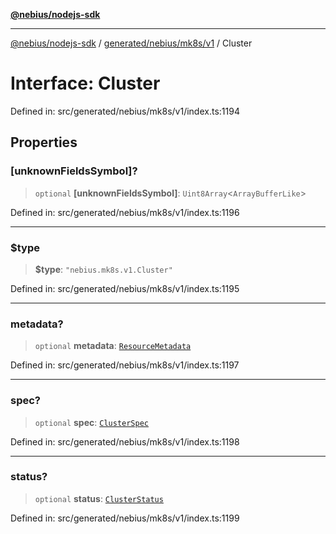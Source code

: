 [**@nebius/nodejs-sdk**](../../../../../README.md)

---

[@nebius/nodejs-sdk](../../../../../README.md) / [generated/nebius/mk8s/v1](../README.md) / Cluster

# Interface: Cluster

Defined in: src/generated/nebius/mk8s/v1/index.ts:1194

## Properties

### \[unknownFieldsSymbol\]?

> `optional` **\[unknownFieldsSymbol\]**: `Uint8Array`\<`ArrayBufferLike`\>

Defined in: src/generated/nebius/mk8s/v1/index.ts:1196

---

### $type

> **$type**: `"nebius.mk8s.v1.Cluster"`

Defined in: src/generated/nebius/mk8s/v1/index.ts:1195

---

### metadata?

> `optional` **metadata**: [`ResourceMetadata`](../../../common/v1/interfaces/ResourceMetadata.md)

Defined in: src/generated/nebius/mk8s/v1/index.ts:1197

---

### spec?

> `optional` **spec**: [`ClusterSpec`](ClusterSpec.md)

Defined in: src/generated/nebius/mk8s/v1/index.ts:1198

---

### status?

> `optional` **status**: [`ClusterStatus`](ClusterStatus.md)

Defined in: src/generated/nebius/mk8s/v1/index.ts:1199
